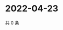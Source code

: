 # 2022-04-23

共 0 条

<!-- BEGIN WEIBO -->
<!-- 最后更新时间 Sat Apr 23 2022 10:58:29 GMT+0800 (China Standard Time) -->

<!-- END WEIBO -->
